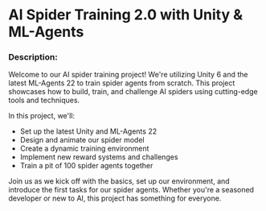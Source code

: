 # AI Spider Training 2.0 with Unity & ML-Agents

### Description:
Welcome to our AI spider training project! We're utilizing Unity 6 and the latest ML-Agents 22 to train spider agents from scratch. This project showcases how to build, train, and challenge AI spiders using cutting-edge tools and techniques.

In this project, we'll:
- Set up the latest Unity and ML-Agents 22
- Design and animate our spider model
- Create a dynamic training environment
- Implement new reward systems and challenges
- Train a pit of 100 spider agents together

Join us as we kick off with the basics, set up our environment, and introduce the first tasks for our spider agents. Whether you're a seasoned developer or new to AI, this project has something for everyone. 
